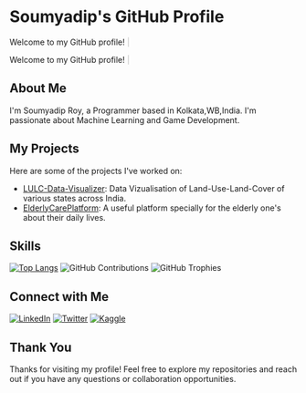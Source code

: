 # Soumyadip's GitHub Profile

<p>Welcome to my GitHub profile! <span id="cursor" style="animation: blink 0.7s infinite;">|</span></p>

<p>Welcome to my GitHub profile! <span id="cursor">|</span></p>

<style>
@keyframes typing {
  from { width: 0 }
  to { width: 100% }
}

#cursor {
  animation: blink 0.7s infinite;
}

@keyframes blink {
  0% {
    opacity: 0;
  }
  50% {
    opacity: 1;
  }
  100% {
    opacity: 0;
  }
}
</style>


## About Me

I'm Soumyadip Roy, a Programmer based in Kolkata,WB,India. I'm passionate about Machine Learning and Game Development.

## My Projects

Here are some of the projects I've worked on:

- [LULC-Data-Visualizer](https://github.com/SoumyadipRoy16/LULC-Data-Visualizer): Data Vizualisation of Land-Use-Land-Cover of various states across India.
- [ElderlyCarePlatform](https://github.com/SoumyadipRoy16/ElderlyCarePlatform): A useful platform specially for the elderly one's about their daily lives.
  
## Skills

[![Top Langs](https://github-readme-stats.vercel.app/api/top-langs/?username=SoumyadipRoy16&layout=compact)](https://github.com/SoumyadipRoy16)
![GitHub Contributions](https://github-readme-streak-stats.herokuapp.com/?user=SoumyadipRoy16)
![GitHub Trophies](https://github-profile-trophy.vercel.app/?username=SoumyadipRoy16)

## Connect with Me

[![LinkedIn](https://img.shields.io/badge/LinkedIn-0077B5?style=for-the-badge&logo=linkedin&logoColor=white)](https://www.linkedin.com/in/soumyadip-roy-266166281/)
[![Twitter](https://img.shields.io/badge/Twitter-1DA1F2?style=for-the-badge&logo=twitter&logoColor=white)](https://twitter.com/Soumyad79526951)
[![Kaggle](https://img.shields.io/badge/Kaggle-20BEFF?style=for-the-badge&logo=kaggle&logoColor=white)](https://www.kaggle.com/iamsoumyadiproy)

## Thank You

Thanks for visiting my profile! Feel free to explore my repositories and reach out if you have any questions or collaboration opportunities.

